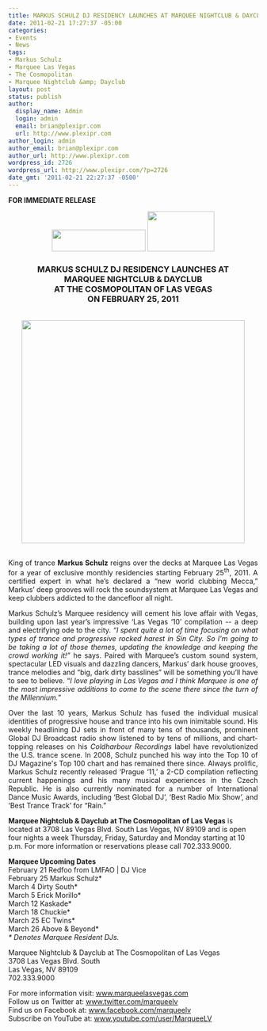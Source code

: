 ```yaml
---
title: MARKUS SCHULZ DJ RESIDENCY LAUNCHES AT MARQUEE NIGHTCLUB & DAYCLUB
date: 2011-02-21 17:27:37 -05:00
categories:
- Events
- News
tags:
- Markus Schulz
- Marquee Las Vegas
- The Cosmopolitan
- Marquee Nightclub &amp; Dayclub
layout: post
status: publish
author:
  display_name: Admin
  login: admin
  email: brian@plexipr.com
  url: http://www.plexipr.com
author_login: admin
author_email: brian@plexipr.com
author_url: http://www.plexipr.com
wordpress_id: 2726
wordpress_url: http://www.plexipr.com/?p=2726
date_gmt: '2011-02-21 22:27:37 -0500'
---
```


<p><strong>FOR IMMEDIATE RELEASE</strong></p>
<div style="text-align: center;"><strong><img src="http://img2.ymlp92.net/plexipr_marqueesig.jpg" alt="" width="189" height="44" /> <img src="http://img2.ymlp92.net/plexipr_TheCosmopolitan.png" alt="" width="135" height="81" /></strong></div>
<p style="text-align: center;">
<div>
<h3>
<div style="text-align: center;"><strong>MARKUS SCHULZ DJ RESIDENCY LAUNCHES AT</strong></div>
<div style="text-align: center;"><strong>MARQUEE NIGHTCLUB &amp; DAYCLUB</strong></div>
<div style="text-align: center;"><strong>AT THE COSMOPOLITAN OF LAS VEGAS</strong></div>
<div style="text-align: center;"><strong>ON FEBRUARY 25, 2011</strong></div>
</h3>
<div><strong><br />
</strong></div>
</div>
<div style="text-align: center;"><strong> <img class="aligncenter" src="http://img2.ymlp92.net/plexipr_MarkusSchulz6983web_1.jpg" alt="" width="450" /></strong></div>
<div><strong><br />
</strong></div>
<div>
<p style="text-align: justify;">King of trance <strong>Markus Schulz</strong> reigns over the decks at Marquee Las Vegas for a year of exclusive monthly residencies starting February 25<sup>th</sup>, 2011. A certified expert in what he’s declared a “new world clubbing Mecca,” Markus’ deep grooves will rock the soundsystem at Marquee Las Vegas and keep clubbers addicted to the dancefloor all night.</p>
<div style="text-align: justify;">
<p>Markus Schulz’s Marquee residency will cement his love affair with Vegas, building upon last year’s impressive ‘Las Vegas ‘10’ compilation -- a deep and electrifying ode to the city. <em>“I spent quite a lot of time focusing on what types of trance and progressive rocked harest in Sin City. So I’m going to be taking a lot of those themes, updating the knowledge and keeping the crowd working it!”</em> he says. Paired with Marquee’s custom sound system, spectacular LED visuals and dazzling dancers, Markus’ dark house grooves, trance melodies and “big, dark dirty basslines” will be something you’ll have to see to believe. “<em>I love playing in Las Vegas and I think Marquee is one of the most impressive additions to come to the scene there since the turn of the Millennium.</em>”</p>
</div>
<div style="text-align: justify;">
<p>Over the last 10 years, Markus Schulz has fused the individual musical identities of progressive house and trance into his own inimitable sound. His weekly headlining DJ sets in front of many tens of thousands, prominent Global DJ Broadcast radio show listened to by tens of millions, and chart-topping releases on his <em>Coldharbour Recordings</em> label have revolutionized the U.S. trance scene. In 2008, Schulz punched his way into the Top 10 of DJ Magazine's Top 100 chart and has remained there since. Always prolific, Markus Schulz recently released ‘Prague ‘11,’ a 2-CD compilation reflecting current happenings and his many musical experiences in the Czech Republic. He is also currently nominated for a number of International Dance Music Awards, including ‘Best Global DJ’, ‘Best Radio Mix Show’, and ‘Best Trance Track’ for “Rain.”</p>
</div>
</div>
<div style="text-align: left;">
<p><strong>Marquee Nightclub &amp; Dayclub at The Cosmopolitan</strong> <strong>of Las Vegas</strong> is located at 3708 Las Vegas Blvd. South Las Vegas, NV 89109 and is open four nights a week Thursday, Friday, Saturday and Monday starting at 10 p.m. For more information or reservations please call 702.333.9000.</p>
</div>
<div>
<p><strong> </strong></p>
</div>
<div style="text-align: left;">
<p><strong>Marquee Upcoming Dates</strong><br />
February 21 Redfoo from LMFAO | DJ Vice<br />
February 25 Markus Schulz*<br />
March 4 Dirty South*<br />
March 5 Erick Morillo*<br />
March 12 Kaskade*<br />
March 18 Chuckie*<br />
March 25 EC Twins*<br />
March 26 Above &amp; Beyond*<em><br />
* Denotes Marquee Resident DJs.</em></p>
</div>
<div style="text-align: left;">
<p>Marquee Nightclub &amp; Dayclub at The Cosmopolitan of Las Vegas<br />
3708 Las Vegas Blvd. South<br />
Las Vegas, NV 89109<br />
702.333.9000</p>
</div>
<div style="text-align: left;">
<p>For more information visit: <a href="http://t.ymlp92.net/ymmmafamyyagajemsaxaqeuh/click.php" target="_blank">www.marqueelasvegas.com</a><br />
Follow us on Twitter at: <a href="http://t.ymlp92.net/ymmjadamyyavajemsazaqeuh/click.php" target="_blank">www.twitter.com/marqueelv</a><br />
Find us on Facebook at: <a href="http://t.ymlp92.net/ymmbazamyyatajemsaoaqeuh/click.php" target="_blank">www.facebook.com/marqueelv</a><br />
Subscribe on YouTube at: <a href="http://t.ymlp92.net/ymmhaoamyyafajemsaiaqeuh/click.php" target="_blank">www.youtube.com/user/MarqueeLV</a></p>
</div>
